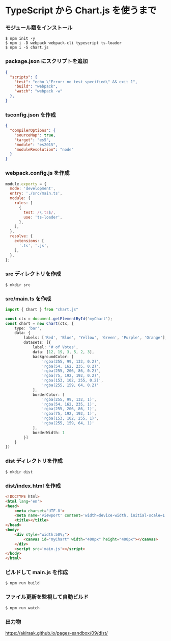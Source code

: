 # TypeScript から Chart.js を使うまで


### モジュール類をインストール

```
$ npm init -y
$ npm i -D webpack webpack-cli typescript ts-loader
$ npm i -S chart.js
```

### package.json にスクリプトを追加

```json
{
  "scripts": {
    "test": "echo \"Error: no test specified\" && exit 1",
    "build": "webpack",
    "watch": "webpack -w"
  },
}
```

### tsconfig.json を作成

```json
{
  "compilerOptions": {
    "sourceMap": true,
    "target": "es5",
    "module": "es2015",
    "moduleResolution": "node"
  }
}
```

### webpack.config.js を作成

```js
module.exports = {
  mode: 'development',
  entry: './src/main.ts',
  module: {
    rules: [
      {
        test: /\.ts$/,
        use: 'ts-loader',
      },
    ],
  },
  resolve: {
    extensions: [
      '.ts', '.js',
    ],
  },
};
```

### src ディレクトリを作成

```
$ mkdir src
```

### src/main.ts を作成
```ts
import { Chart } from "chart.js"

const ctx = document.getElementById('myChart');
const chart = new Chart(ctx, {
    type: 'bar',
    data: {
        labels: ['Red', 'Blue', 'Yellow', 'Green', 'Purple', 'Orange'],
        datasets: [{
            label: '# of Votes',
            data: [12, 19, 3, 5, 2, 3],
            backgroundColor: [
                'rgba(255, 99, 132, 0.2)',
                'rgba(54, 162, 235, 0.2)',
                'rgba(255, 206, 86, 0.2)',
                'rgba(75, 192, 192, 0.2)',
                'rgba(153, 102, 255, 0.2)',
                'rgba(255, 159, 64, 0.2)'
            ],
            borderColor: [
                'rgba(255, 99, 132, 1)',
                'rgba(54, 162, 235, 1)',
                'rgba(255, 206, 86, 1)',
                'rgba(75, 192, 192, 1)',
                'rgba(153, 102, 255, 1)',
                'rgba(255, 159, 64, 1)'
            ],
            borderWidth: 1
        }]
    }
})
```

### dist ディレクトリを作成

```
$ mkdir dist
```

### dist/index.html を作成

```html
<!DOCTYPE html>
<html lang='en'>
<head>
    <meta charset='UTF-8'>
    <meta name='viewport' content='width=device-width, initial-scale=1.0'>
    <title></title>
</head>
<body>
    <div style="width:50%;">
        <canvas id="myChart" width="400px" height="400px"></canvas>
    </div>
    <script src='main.js'></script>
</body>
</html>
```

### ビルドして main.js を作成

```
$ npm run build
```

### ファイル更新を監視して自動ビルド

```
$ npm run watch
```


### 出力物

https://akiraak.github.io/pages-sandbox/09/dist/
